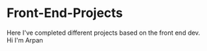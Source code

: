 # Front-End-Projects
Here I've completed different projects based on the front end dev.
<br/>
Hi I'm Arpan
